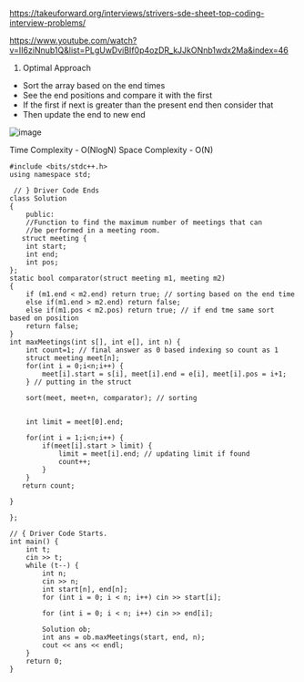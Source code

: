 https://takeuforward.org/interviews/strivers-sde-sheet-top-coding-interview-problems/

https://www.youtube.com/watch?v=II6ziNnub1Q&list=PLgUwDviBIf0p4ozDR_kJJkONnb1wdx2Ma&index=46

1. Optimal Approach

- Sort the array based on the end times
- See the end positions and compare it with the first 
- If the first if next is greater than the present end then consider that
- Then update the end to new end


![image](https://user-images.githubusercontent.com/53824950/142715642-055ef8ab-a452-4b61-ac96-cd0e00a0591d.png)

Time Complexity - O(NlogN)
Space Complexity - O(N)

```
#include <bits/stdc++.h>
using namespace std;

 // } Driver Code Ends
class Solution
{
    public:
    //Function to find the maximum number of meetings that can
    //be performed in a meeting room.
   struct meeting {
    int start;
    int end;
    int pos; 
}; 
static bool comparator(struct meeting m1, meeting m2) 
{ 
    if (m1.end < m2.end) return true; // sorting based on the end time
    else if(m1.end > m2.end) return false; 
    else if(m1.pos < m2.pos) return true; // if end tme same sort based on position
    return false; 
} 
int maxMeetings(int s[], int e[], int n) {
    int count=1; // final answer as 0 based indexing so count as 1
    struct meeting meet[n]; 
    for(int i = 0;i<n;i++) {
        meet[i].start = s[i], meet[i].end = e[i], meet[i].pos = i+1; 
    } // putting in the struct
    
    sort(meet, meet+n, comparator); // sorting

    
    int limit = meet[0].end; 
    
    for(int i = 1;i<n;i++) {
        if(meet[i].start > limit) {
            limit = meet[i].end; // updating limit if found
            count++; 
        }
    }
   return count;
    
}

};

// { Driver Code Starts.
int main() {
    int t;
    cin >> t;
    while (t--) {
        int n;
        cin >> n;
        int start[n], end[n];
        for (int i = 0; i < n; i++) cin >> start[i];

        for (int i = 0; i < n; i++) cin >> end[i];

        Solution ob;
        int ans = ob.maxMeetings(start, end, n);
        cout << ans << endl;
    }
    return 0;
}
```
